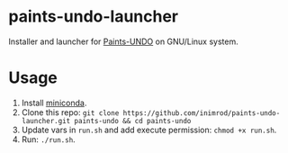 # paints-undo-launcher
Installer and launcher for [Paints-UNDO](https://github.com/lllyasviel/Paints-UNDO) on GNU/Linux system.

# Usage
1. Install [miniconda](https://docs.anaconda.com/miniconda/#quick-command-line-install).
1. Clone this repo: `git clone https://github.com/inimrod/paints-undo-launcher.git paints-undo && cd paints-undo`
1. Update vars in `run.sh` and add execute permission: `chmod +x run.sh`.
1. Run: `./run.sh`.